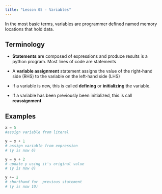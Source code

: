 ```yaml
---
title: "Lesson 05 - Variables"
---
```


In the most basic terms, variables are programmer defined named memory locations that hold data.

## Terminology

- **Statements** are composed of expressions and produce results is a python program. Most lines of code are statements

- A **variable assignment** statement assigns the value of the right-hand side (RHS) to the variable on the left-hand side (LHS)

- If a variable is new, this is called **defining** or **initializing** the variable.

- If a variable has been previously been initialized, this is call **reassignment**

## Examples

```python
x = 5
#assign variable from literal

y = x + 1
# assign variable from expression
# (y is now 6)

y = y + 2
# update y using it's original value
# (y is now 8)

y += 2
# shorthand for  previous statement
# (y is now 10)
```
